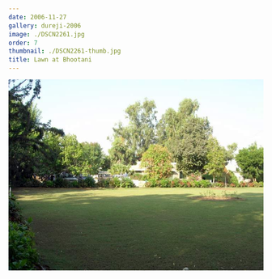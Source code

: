 ```yaml
---
date: 2006-11-27
gallery: dureji-2006
image: ./DSCN2261.jpg
order: 7
thumbnail: ./DSCN2261-thumb.jpg
title: Lawn at Bhootani
---
```


![Lawn at Bhootani](./DSCN2261.jpg)